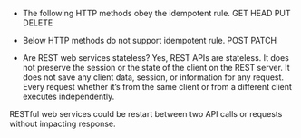 - The following HTTP methods obey the idempotent rule.
GET
HEAD
PUT
DELETE

- Below HTTP methods do not support idempotent rule.
POST
PATCH






- Are REST web services stateless?
Yes, REST APIs are stateless. It does not preserve the session or the state of the client on the REST server. It does not save any client data, session, or information for any request. Every request whether it’s from the same client or from a different client executes independently.

RESTful web services could be restart between two API calls or requests without impacting response.
